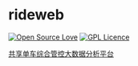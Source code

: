 # rideweb
[![Open Source Love](https://badges.frapsoft.com/os/v1/open-source.svg?v=103)](https://github.com/ellerbrock/open-source-badges/)  [![GPL Licence](https://badges.frapsoft.com/os/gpl/gpl.svg?v=103)](https://opensource.org/licenses/GPL-3.0/)

[共享单车综合管控大数据分析平台](https://mhuig.github.io/rideweb/src/main/webapp/home/)
